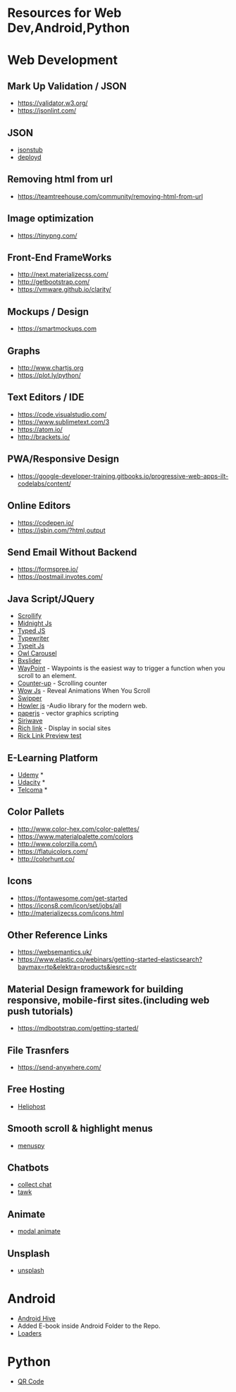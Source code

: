# Resources for Web Dev,Android,Python
# Web Development

## Mark Up Validation / JSON 
* https://validator.w3.org/
* https://jsonlint.com/

## JSON
* [jsonstub](http://jsonstub.com/)
* [deployd](http://deployd.com/)

## Removing html from url
* https://teamtreehouse.com/community/removing-html-from-url

## Image optimization
* https://tinypng.com/

## Front-End FrameWorks
* http://next.materializecss.com/
* http://getbootstrap.com/
* https://vmware.github.io/clarity/

## Mockups / Design
* https://smartmockups.com

## Graphs
* http://www.chartjs.org
* https://plot.ly/python/

## Text Editors / IDE
* https://code.visualstudio.com/
* https://www.sublimetext.com/3
* https://atom.io/
* http://brackets.io/

## PWA/Responsive Design 
* https://google-developer-training.gitbooks.io/progressive-web-apps-ilt-codelabs/content/

## Online Editors
* https://codepen.io/
* https://jsbin.com/?html,output

## Send Email Without Backend
* https://formspree.io/
* https://postmail.invotes.com/

## Java Script/JQuery
* [Scrollify](https://projects.lukehaas.me/scrollify/)
* [Midnight Js](http://aerolab.github.io/midnight.js/)
* [Typed JS](https://mattboldt.com/demos/typed-js/)
* [Typewriter](https://safi.me.uk/typewriterjs/)
* [Typeit Js](https://typeitjs.com/)
* [Owl Carousel](https://owlcarousel2.github.io/OwlCarousel2/)
* [Bxslider](https://bxslider.com/)
* [WayPoint](http://imakewebthings.com/waypoints/)  - Waypoints is the easiest way to trigger a function when you scroll to an element.
* [Counter-up](https://github.com/bfintal/Counter-Up) - Scrolling counter
* [Wow Js](https://mynameismatthieu.com/WOW/index.html) - Reveal Animations When You Scroll
* [Swipper](http://idangero.us/swiper/)
* [Howler js](https://howlerjs.com/) -Audio library for the modern web.
* [paperjs](http://paperjs.org/) - vector graphics scripting 
* [Siriwave](https://github.com/kopiro/siriwavejs)
* [Rich link](https://medium.com/@richardoosterhof/how-to-optimize-your-site-for-rich-previews-527ed13a6d69) - Display in social sites
* [Rick Link Preview test](https://richpreview.com/)

## E-Learning Platform
* [Udemy](https://www.udemy.com/) *
* [Udacity](https://www.udacity.com) *
* [Telcoma](https://telcomaglobal.com) *

## Color Pallets
* http://www.color-hex.com/color-palettes/
* https://www.materialpalette.com/colors
* http://www.colorzilla.com/\
* https://flatuicolors.com/
* http://colorhunt.co/

## Icons
* https://fontawesome.com/get-started
* https://icons8.com/icon/set/jobs/all
* http://materializecss.com/icons.html

## Other Reference Links
* https://websemantics.uk/
* https://www.elastic.co/webinars/getting-started-elasticsearch?baymax=rtp&elektra=products&iesrc=ctr

## Material Design framework for building responsive, mobile-first sites.(including web push tutorials)
* https://mdbootstrap.com/getting-started/

## File Trasnfers
* https://send-anywhere.com/

## Free Hosting
* [Heliohost](https://www.heliohost.org/)

## Smooth scroll & highlight menus
* [menuspy](https://leocs.me/menuspy/#usage)

## Chatbots
* [collect chat](https://collect.chat/)
* [tawk](https://www.tawk.to/)

## Animate
* [modal animate](https://joaopereirawd.github.io/animatedModal.js/)

## Unsplash
* [unsplash](https://unsplash.com/)

# Android
* [Android Hive](https://www.androidhive.info/)
* Added E-book inside Android Folder to the Repo.
* [Loaders](https://github.com/81813780/AVLoadingIndicatorView)

# Python
* [QR Code](http://pythonhosted.org/PyQRCode/) 


